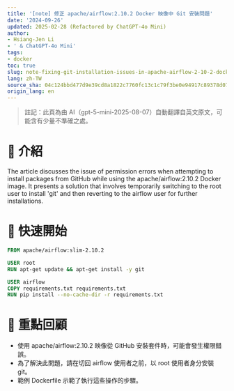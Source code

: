 ```yaml
---
title: '[note] 修正 apache/airflow:2.10.2 Docker 映像中 Git 安裝問題'
date: '2024-09-26'
updated: 2025-02-28 (Refactored by ChatGPT-4o Mini)
author:
- Hsiang-Jen Li
- ' & ChatGPT-4o Mini'
tags:
- docker
toc: true
slug: note-fixing-git-installation-issues-in-apache-airflow-2-10-2-docker-image
lang: zh-TW
source_sha: 04c124bbd477d9e39cd8a1822c7760fc13c1c79f3be0e94917c89378d07bf84a
origin_lang: en
---
```


> 註記：此頁為由 AI（gpt-5-mini-2025-08-07）自動翻譯自英文原文，可能含有少量不準確之處。

# 📌 介紹
The article discusses the issue of permission errors when attempting to install packages from GitHub while using the apache/airflow:2.10.2 Docker image. It presents a solution that involves temporarily switching to the root user to install 'git' and then reverting to the airflow user for further installations.
<!-- more -->

# 🚀 快速開始
```dockerfile
FROM apache/airflow:slim-2.10.2

USER root
RUN apt-get update && apt-get install -y git

USER airflow
COPY requirements.txt requirements.txt
RUN pip install --no-cache-dir -r requirements.txt
```

# 🔁 重點回顧
- 使用 apache/airflow:2.10.2 映像從 GitHub 安裝套件時，可能會發生權限錯誤。
- 為了解決此問題，請在切回 airflow 使用者之前，以 root 使用者身分安裝 git。
- 範例 Dockerfile 示範了執行這些操作的步驟。
